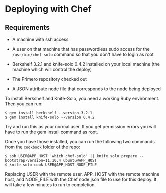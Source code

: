 Deploying with Chef
===================

Requirements
------------
 - A machine with ssh access

 - A user on that machine that has passwordless sudo access for the
   `/usr/bin/chef-solo` command so that you don't have to login as root

 - Berkshelf 3.2.1 and knife-solo 0.4.2 installed on your local machine (the
   machine which will control the deploy)

 - The Primero repository checked out

 - A JSON attribute node file that corresponds to the node being deployed

To install Berkshelf and Knife-Solo, you need a working Ruby environment.  Then
you can run:

```
$ gem install berkshelf --version 3.2.1
$ gem install knife-solo --version 0.4.2
```

Try and run this as your normal user.  If you get permission errors you will
have to run the gem install command as root.

Once you have those installed, you can run the following two commands from the
`cookbook` folder of the repo:

```
$ ssh USER@APP_HOST 'which chef-solo' || knife solo prepare --bootstrap-version=11.10.4 ubuntu@APP_HOST
$ knife solo cook USER@APP_HOST NODE_FILE
```

Replacing USER with the remote user, APP_HOST with the remote machine host, and
NODE_FILE with the Chef node json file to use for this deploy.  It will take a
few minutes to run to completion.
